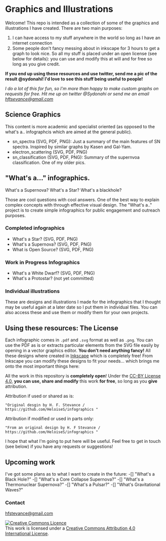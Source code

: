 
# Graphics and Illustrations


Welcome! This repo is intended as a collection of some of the graphics and illustrations I have created. 
There are two main purposes:
1. I can have access to my stuff anywhere in the world so long as I have an internet connection
2. Some people don't fancy messing about in inkscape for 3 hours to get a graph to look nice. So all my stuff is placed under an open license (see below for details): you can use and modify this at will and for free so long as you give credit.

**If you end up using these resources and use twitter, send me a pic of the result @sydonahi! I'd love to see this stuff being useful to people!**

*I do a lot of this for fun, so I'm more than happy to make custom graphs on requests for free. Hit me up on twitter @Sydonahi or send me an email hftsevance@gmail.com*


## Science Graphics

This content is more academic and specialist oriented (as opposed to the what's a.. infographcis which are aimed at the general public).

* sn_spectra (SVG, PDF, PNG): Just a summary of the main features of SN spectra. Inspired by similar graphs by Kasen and Gal-Yam.
* electron_scattering (SVG, PDF, PNG)
* sn_classification (SVG, PDF, PNG): Summary of the supernvoa classification. One of my older pics.

## "What's a..." infographics.

What's a Supernova? What's a Star? What's a blackhole?

Those are cool questions with cool answers. One of the best way to explain complex concepts with through effective visual design. The "What's a.." project is to create simple infographics for public engagement and outreach purposes. 


### Completed infographics

* What's a Star? (SVG, PDF, PNG)
* What's a Supernova? (SVG, PDF, PNG)
* What is Open Source? (SVG, PDF, PNG)

### Work in Progress Infographics

* What's a White Dwarf? (SVG, PDF, PNG)
* What's a Protostar? (not yet committed)

### Individual illustrations
These are designs and illustrations I made for the infographics that I thought may be useful again at a later date so I put them in individual files.
You can also access these and use them or modify them for your own projects.

## Using these resources: The License

Each infographic comes in `.pdf` and `.svg` format as well as `.png`. You can use the PDF as is or extracts particular elements from the SVG file easily by opening in a vector graphics editor. **You don't need anything fancy!** All these designs where created in [Inkscape](https://inkscape.org/) which is completely free! From Inkscape you can modify these designs to fit your needs... which brings me onto the most important things here:  

All the work in this repository is **completely open**! Under the [CC-BY License 4.0](https://creativecommons.org/licenses/by/4.0/), **you can use, share and modify** this work **for free**, so long as you **give** attribution. 

Attribution if used or shared as is:

`"Original desgin by H. F. Stevance / https://github.com/HeloiseS/infographics "`

Attribution if modified or used in parts only:

`"From an original design by H. F Stevance / https://github.com/HeloiseS/infographics "`

I hope that what I'm going to put here will be useful. Feel free to get in touch (see below) if you have any requests or suggestions!

## Upcoming work

I've got some plans as to what I want to create in the future:
 -[] "What's a Black Hole?"
 -[] "What's a Core Collapse Supernova?"
 -[] "What's a Thermonuclear Supernova?"
 -[] "What's a Pulsar?"
 -[] "What's Gravitational Waves?"
 
### Contact

hfstevance@gmail.com


<a rel="license" href="http://creativecommons.org/licenses/by/4.0/"><img alt="Creative Commons Licence" style="border-width:0" src="https://i.creativecommons.org/l/by/4.0/88x31.png" /></a><br />This work is licensed under a <a rel="license" href="http://creativecommons.org/licenses/by/4.0/">Creative Commons Attribution 4.0 International License</a>.
